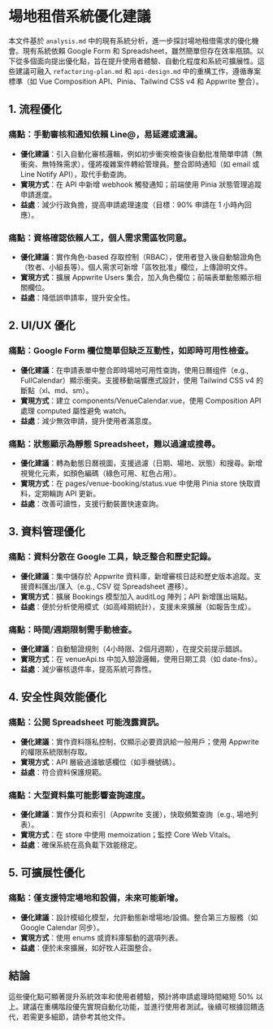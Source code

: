 # 場地租借系統優化建議

本文件基於 `analysis.md` 中的現有系統分析，進一步探討場地租借需求的優化機會。現有系統依賴 Google Form 和 Spreadsheet，雖然簡單但存在效率瓶頸。以下從多個面向提出優化點，旨在提升使用者體驗、自動化程度和系統可擴展性。這些建議可融入 `refactoring-plan.md` 和 `api-design.md` 中的重構工作，遵循專案標準（如 Vue Composition API、Pinia、Tailwind CSS v4 和 Appwrite 整合）。

## 1. 流程優化

### 痛點：手動審核和通知依賴 Line@，易延遲或遺漏。

- **優化建議**：引入自動化審核邏輯，例如初步衝突檢查後自動批准簡單申請（無衝突、無特殊需求），僅將複雜案件轉給管理員。整合即時通知（如 email 或 Line Notify API），取代手動查詢。
- **實現方式**：在 API 中新增 webhook 觸發通知；前端使用 Pinia 狀態管理追蹤申請進度。
- **益處**：減少行政負擔，提高申請處理速度（目標：90% 申請在 1 小時內回應）。

### 痛點：資格確認依賴人工，個人需求需區牧同意。

- **優化建議**：實作角色-based 存取控制（RBAC），使用者登入後自動驗證角色（牧者、小組長等）。個人需求可新增「區牧批准」欄位，上傳證明文件。
- **實現方式**：擴展 Appwrite Users 集合，加入角色欄位；前端表單動態顯示相關欄位。
- **益處**：降低誤申請率，提升安全性。

## 2. UI/UX 優化

### 痛點：Google Form 欄位簡單但缺乏互動性，如即時可用性檢查。

- **優化建議**：在申請表單中整合即時場地可用性查詢，使用日曆组件（e.g., FullCalendar）顯示衝突。支援移動端響應式設計，使用 Tailwind CSS v4 的斷點（xl、md、sm）。
- **實現方式**：建立 components/VenueCalendar.vue，使用 Composition API 處理 computed 屬性避免 watch。
- **益處**：減少無效申請，提升使用者滿意度。

### 痛點：狀態顯示為靜態 Spreadsheet，難以過濾或搜尋。

- **優化建議**：轉為動態日曆視圖，支援過濾（日期、場地、狀態）和搜尋。新增視覺化元素，如顏色編碼（綠色可用、紅色占用）。
- **實現方式**：在 pages/venue-booking/status.vue 中使用 Pinia store 快取資料，定期輪詢 API 更新。
- **益處**：改善可讀性，支援行動裝置快速查詢。

## 3. 資料管理優化

### 痛點：資料分散在 Google 工具，缺乏整合和歷史記錄。

- **優化建議**：集中儲存於 Appwrite 資料庫，新增審核日誌和歷史版本追蹤。支援資料匯出/匯入（e.g., CSV 從 Spreadsheet 遷移）。
- **實現方式**：擴展 Bookings 模型加入 auditLog 陣列；API 新增匯出端點。
- **益處**：便於分析使用模式（如高峰期統計），支援未來擴展（如報告生成）。

### 痛點：時間/週期限制需手動檢查。

- **優化建議**：自動驗證規則（4小時限、2個月週期），在提交前提示錯誤。
- **實現方式**：在 venueApi.ts 中加入驗證邏輯，使用日期工具（如 date-fns）。
- **益處**：減少審核退件率，提高系統可靠性。

## 4. 安全性與效能優化

### 痛點：公開 Spreadsheet 可能洩露資訊。

- **優化建議**：實作資料隱私控制，仅顯示必要資訊給一般用戶；使用 Appwrite 的權限系統限制存取。
- **實現方式**：API 層級過濾敏感欄位（如手機號碼）。
- **益處**：符合資料保護規範。

### 痛點：大型資料集可能影響查詢速度。

- **優化建議**：實作分頁和索引（Appwrite 支援），快取頻繁查詢（e.g., 場地列表）。
- **實現方式**：在 store 中使用 memoization；監控 Core Web Vitals。
- **益處**：確保系統在高負載下效能穩定。

## 5. 可擴展性優化

### 痛點：僅支援特定場地和設備，未來可能新增。

- **優化建議**：設計模組化模型，允許動態新增場地/設備。整合第三方服務（如 Google Calendar 同步）。
- **實現方式**：使用 enums 或資料庫驅動的選項列表。
- **益處**：便於未來擴展，如好牧人莊園整合。

## 結論

這些優化點可顯著提升系統效率和使用者體驗，預計將申請處理時間縮短 50% 以上。建議在重構階段優先實現自動化功能，並進行使用者測試。後續可根據回饋迭代，若需更多細節，請參考其他文件。
